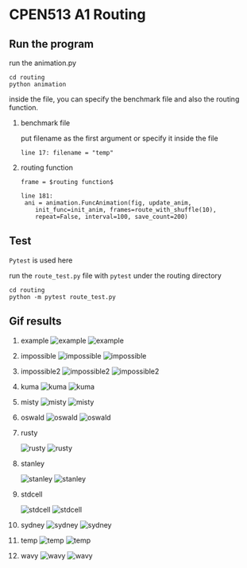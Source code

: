 # CPEN513 A1 Routing

## Run the program

run the animation.py

```
cd routing
python animation
```

inside the file, you can specify the benchmark file and also the routing function.

1. benchmark file 

   put filename as the first argument or specify it inside the file

   ```
   line 17: filename = "temp"
   ```

   

2. routing function

   `frame = $routing function$`

   ```
   line 181:
   	ani = animation.FuncAnimation(fig, update_anim,
       init_func=init_anim, frames=route_with_shuffle(10),
       repeat=False, interval=100, save_count=200)
   ```

   

## Test

`Pytest` is used here



run the `route_test.py` file with `pytest` under the routing directory

```
cd routing
python -m pytest route_test.py
```

## Gif results

1. example
   ![example](README.assets/example.png)
   ![example](README.assets/example.gif)

2. impossible
   ![impossible](README.assets/impossible.png)
   ![impossible](README.assets/impossible-1612438509268.gif)

   

3. impossible2
   ![impossible2](README.assets/impossible2.png)
   ![impossible2](README.assets/impossible2-1612438540383.gif)

   

4. kuma
   ![kuma](README.assets/kuma.png)
   ![kuma](README.assets/kuma.gif)

5. misty
   ![misty](README.assets/misty.png)
   ![misty](README.assets/misty.gif)

6. oswald
   ![oswald](README.assets/oswald.png)
   ![oswald](README.assets/oswald.gif)

7. rusty

   ![rusty](README.assets/rusty.png)
   ![rusty](README.assets/rusty.gif)

8. stanley

   ![stanley](README.assets/stanley.png)
   ![stanley](README.assets/stanley.gif)

9. stdcell

   ![stdcell](README.assets/stdcell.png)
   ![stdcell](README.assets/stdcell.gif)

10. sydney
    ![sydney](README.assets/sydney.png)
    ![sydney](README.assets/sydney.gif)

11. temp
    ![temp](README.assets/temp.png)
    ![temp](README.assets/temp.gif)

12. wavy
    ![wavy](README.assets/wavy.png)
    ![wavy](README.assets/wavy.gif)
